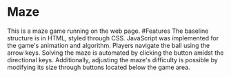 # Maze
This is a maze game running on the web page.
#Features
The baseline structure is in HTML, styled through CSS. JavaScript was implemented for the game's animation and algorithm. Players navigate the ball using the arrow keys. Solving the maze is automated by clicking the button amidst the directional keys. Additionally, adjusting the maze's difficulty is possible by modifying its size through buttons located below the game area.